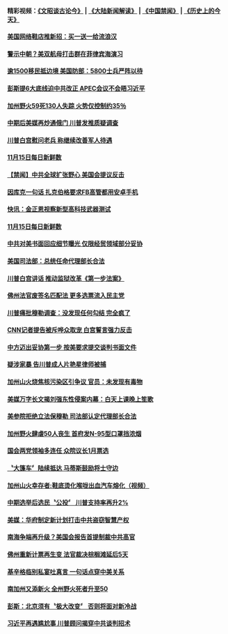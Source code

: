 #### 精彩视频：[《文昭谈古论今》](https://github.com/gfw-breaker/wenzhao/blob/master/README.md?t=11161531) | [《大陆新闻解读》](https://github.com/gfw-breaker/ntdtv-comedy/blob/master/README.md?t=11161531) | [《中国禁闻》](https://github.com/gfw-breaker/ntdtv-news/blob/master/README.md?t=11161531) | [《历史上的今天》](https://github.com/gfw-breaker/today-in-history/blob/master/README.md?t=11161531) 

#### [美国网络鞋店推新招：买一送一给流浪汉](../pages/news203/a1399570.md?t=11161531) 

#### [警示中朝？美双航母打击群在菲律宾海演习](../pages/news203/a1399562.md?t=11161531) 

#### [逾1500移民抵边境 美国防部：5800士兵严阵以待](../pages/news203/a1399533.md?t=11161531) 

#### [彭斯提6大底线迫中共改正  APEC会议不会晤习近平](../pages/news203/a1399523.md?t=11161531) 

#### [加州野火59死130人失踪 火势仅控制约35％](../pages/news203/a1399522.md?t=11161531) 

#### [中期后美媒再炒通俄门 川普发推质疑调查](../pages/news203/a1399518.md?t=11161531) 

#### [川普白宫慰问老兵 称继续改善军人待遇](../pages/news203/a1399516.md?t=11161531) 

#### [11月15日每日新鲜数](../pages/news203/a1399515.md?t=11161531) 

#### [【禁闻】中共全球扩张野心  美国会提议反击](../pages/news203/a1399509.md?t=11161531) 

#### [因库克一句话 扎克伯格要求FB高管都用安卓手机](../pages/news203/a1399507.md?t=11161531) 

#### [快讯：金正恩视察新型高科技武器测试](../pages/news203/a1399487.md?t=11161531) 

#### [11月15日每日新鲜数](../pages/news203/a1399489.md?t=11161531) 

#### [中共对美书面回应细节曝光 仅限经贸领域部分妥协](../pages/news203/a1399484.md?t=11161531) 

#### [美国司法部：总统任命代理部长合法](../pages/news203/a1399472.md?t=11161531) 

#### [川普白宫讲话 推动监狱改革《第一步法案》](../pages/news203/a1399469.md?t=11161531) 

#### [佛州法官废签名匹配法 更多选票流入民主党](../pages/news203/a1399467.md?t=11161531) 

#### [川普痛批穆勒调查：没发现任何勾结 完全疯了](../pages/news203/a1399465.md?t=11161531) 

#### [CNN记者提告被斥哗众取宠 白宫誓言强力反击](../pages/news203/a1399396.md?t=11161531) 

#### [中方迈出妥协第一步 按美要求提交谈判书面文件](../pages/news203/a1399462.md?t=11161531) 

#### [疑涉家暴  告川普成人片艳星律师被捕](../pages/news203/a1399440.md?t=11161531) 

#### [加州山火烧焦核污染区引争议 官员：未发现有毒物](../pages/news203/a1399426.md?t=11161531) 

#### [美媒万字长文揭刘强东性侵案内幕：白天上课晚上笙歌](../pages/news203/a1399297.md?t=11161531) 

#### [美参院拒绝立法保穆勒 司法部认定代理部长合法](../pages/news203/a1399387.md?t=11161531) 

#### [加州野火肆虐50人丧生 首府发N-95型口罩挡浓烟](../pages/news203/a1399385.md?t=11161531) 

#### [国会两党领袖多连任 众院议长1月票选](../pages/news203/a1399363.md?t=11161531) 

#### [〝大篷车〞陆续抵达 马蒂斯鼓励将士守边](../pages/news203/a1399362.md?t=11161531) 

#### [加州山火幸存者:鞋底烫化喉咙出血汽车熔化（视频）](../pages/news203/a1399339.md?t=11161531) 

#### [中期选举后选民〝公投〞 川普支持率再升2%](../pages/news203/a1399342.md?t=11161531) 

#### [美媒：华府制定新计划打击中共盗窃智慧产权](../pages/news203/a1399327.md?t=11161531) 

#### [南海争端再升级？美国会报告首提制裁中共高官](../pages/news203/a1399340.md?t=11161531) 

#### [佛州重新计票再生变 法官裁决棕榈滩延后5天](../pages/news203/a1399329.md?t=11161531) 

#### [基辛格临别私宴吐真言 一句话点穿中美关系](../pages/news203/a1399312.md?t=11161531) 

#### [南加州又添新火 全州野火死者升至50](../pages/news203/a1399308.md?t=11161531) 

#### [彭斯：北京须有〝极大改变〞 否则将面对新冷战](../pages/news203/a1399301.md?t=11161531) 

#### [习近平再遇尴尬事 川普顾问揭穿中共谈判招术](../pages/news203/a1399279.md?t=11161531) 

